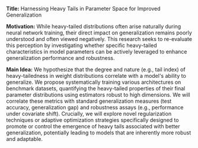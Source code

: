 **Title:** Harnessing Heavy Tails in Parameter Space for Improved Generalization

**Motivation:** While heavy-tailed distributions often arise naturally during neural network training, their direct impact on generalization remains poorly understood and often viewed negatively. This research seeks to re-evaluate this perception by investigating whether specific heavy-tailed characteristics in model parameters can be actively leveraged to enhance generalization performance and robustness.

**Main Idea:** We hypothesize that the degree and nature (e.g., tail index) of heavy-tailedness in weight distributions correlate with a model's ability to generalize. We propose systematically training various architectures on benchmark datasets, quantifying the heavy-tailed properties of their final parameter distributions using estimators robust to high dimensions. We will correlate these metrics with standard generalization measures (test accuracy, generalization gap) and robustness assays (e.g., performance under covariate shift). Crucially, we will explore novel regularization techniques or adaptive optimization strategies specifically designed to promote or control the emergence of heavy tails associated with better generalization, potentially leading to models that are inherently more robust and adaptable.